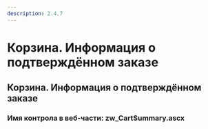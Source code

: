 ```yaml
---
description: 2.4.7
---
```


# Корзина. Информация о подтверждённом заказе

## Корзина. Информация о подтверждённом заказе

### Имя контрола в веб-части: zw\_CartSummary.ascx

